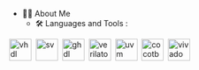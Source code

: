 <!--
**npatsiatzis/npatsiatzis** is a ✨ _special_ ✨ repository because its `README.md` (this file) appears on your GitHub profile.

Here are some ideas to get you started:

- 🔭 I’m currently working on ...
- 🌱 I’m currently learning ...
- 👯 I’m looking to collaborate on ...
- 🤔 I’m looking for help with ...
- 💬 Ask me about ...
- 📫 How to reach me: ...
- 😄 Pronouns: ...
- ⚡ Fun fact: ...
-->

- :man_technologist: About Me
  - :hammer_and_wrench: Languages and Tools :
<div>
  <img src="https://www.ggateway.tech/wp-content/uploads/2022/02/VHDL-logo.png" title="vhdl" alt="vhdl" width="40" height="40"/>&nbsp;
  <img src="https://cdn.icon-icons.com/icons2/2107/PNG/512/file_type_light_systemverilog_icon_130431.png" title="sv" alt="sv" width="40" height="40"/>&nbsp;
  <img src="https://ghdl.github.io/ghdl/_static/logo.png" title="ghdl" alt="ghdl" width="40" height="40"/>&nbsp;
  <img src="https://upload.wikimedia.org/wikipedia/en/9/93/Verilator_logo.png" title="verilator" alt="verilator" width="40" height="40"/>&nbsp;
  <img src="https://uvm.io/images/uvm-logo.svg" title="uvm" alt="uvm" width="40" height="40"/>&nbsp;
  <img src="https://www.cocotb.org/assets/img/cocotb-logo.svg" title="cocotb" alt="cocotb" width="40" height="40"/>&nbsp;
  <img src="https://user-images.githubusercontent.com/56430787/105164182-1afa8a80-5b15-11eb-8ac3-7ae5c9f0e15e.png" title="vivado" alt="vivado" width="40" height="40"/>&nbsp;
</div>
